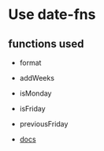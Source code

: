 # Use date-fns

## functions used

- format
- addWeeks
- isMonday
- isFriday
- previousFriday

- [docs](https://date-fns.org/v1.28.5/docs/format)
